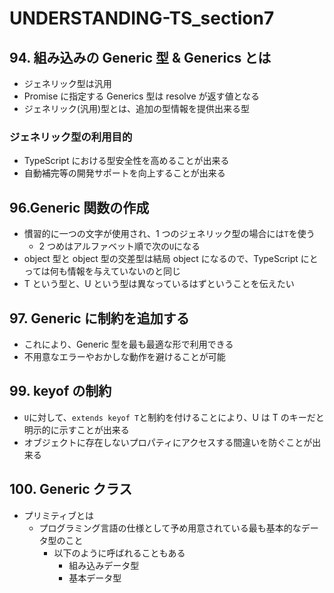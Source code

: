 # UNDERSTANDING-TS_section7

## 94. 組み込みの Generic 型 & Generics とは

- ジェネリック型は汎用
- Promise に指定する Generics 型は resolve が返す値となる
- ジェネリック(汎用)型とは、追加の型情報を提供出来る型

### ジェネリック型の利用目的

- TypeScript における型安全性を高めることが出来る
- 自動補完等の開発サポートを向上することが出来る

## 96.Generic 関数の作成

- 慣習的に一つの文字が使用され、1 つのジェネリック型の場合には`T`を使う
  - 2 つめはアルファベット順で次の`U`になる
- object 型と object 型の交差型は結局 object になるので、TypeScript にとっては何も情報を与えていないのと同じ
- T という型と、U という型は異なっているはずということを伝えたい

## 97. Generic に制約を追加する

- これにより、Generic 型を最も最適な形で利用できる
- 不用意なエラーやおかしな動作を避けることが可能

## 99. keyof の制約

- `U`に対して、`extends keyof T`と制約を付けることにより、U は T のキーだと明示的に示すことが出来る
- オブジェクトに存在しないプロパティにアクセスする間違いを防ぐことが出来る

## 100. Generic クラス

- プリミティブとは
  - プログラミング言語の仕様として予め用意されている最も基本的なデータ型のこと
    - 以下のように呼ばれることもある
      - 組み込みデータ型
      - 基本データ型

